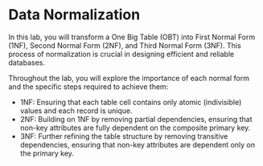 # Data Normalization



In this lab, you will transform a One Big Table (OBT) into First Normal Form (1NF), Second Normal Form (2NF), and Third Normal Form (3NF). This process of normalization is crucial in designing efficient and reliable databases.

Throughout the lab, you will explore the importance of each normal form and the specific steps required to achieve them:

- 1NF: Ensuring that each table cell contains only atomic (indivisible) values and each record is unique.
- 2NF: Building on 1NF by removing partial dependencies, ensuring that non-key attributes are fully dependent on the 
       composite primary key.
- 3NF: Further refining the table structure by removing transitive dependencies, ensuring that non-key attributes are 
       dependent only on the primary key.